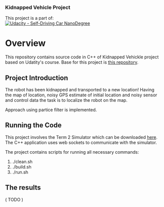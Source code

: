 ### Kidnapped Vehicle Project

This project is a part of:  
 [![Udacity - Self-Driving Car NanoDegree](https://s3.amazonaws.com/udacity-sdc/github/shield-carnd.svg)](http://www.udacity.com/drive)


# Overview
This repository contains source code in C++ of Kidnapped Vehickle project based on Udatity's course. Base for this project is [this repository](https://github.com/udacity/CarND-Kidnapped-Vehicle-Project).

## Project Introduction
The robot has been kidnapped and transported to a new location! Having the map of location, noisy GPS estimate of initial location and noisy sensor and control data the task is to localize the robot on the map. 

Approach using partice filter is implemented.


## Running the Code
This project involves the Term 2 Simulator which can be downloaded [here](https://github.com/udacity/self-driving-car-sim/releases). The C++ application uses web sockets to communicate with the simulator.

The project contains scripts for running all necessary commands:

1. ./clean.sh
2. ./build.sh
3. ./run.sh

## The results
( TODO )